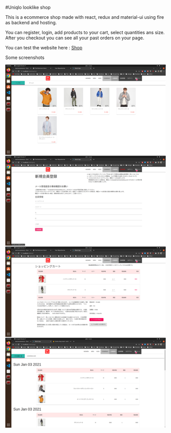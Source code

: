 #Uniqlo looklike shop

This is a ecommerce shop made with react, redux and material-ui 
using fire as backend and hosting.

You can register, login, add products to your cart, select quantities ans size.
After you checkout you can see all your past orders on your page.

You can test the website here : <a href="sushu-shop-react.firebaseapp.com">Shop</a>

Some screenshots

<img src="/screenshots/shop-21.png" />
<img src="/screenshots/shop-22.png" />
<img src="/screenshots/shop-23.png" />
<img src="/screenshots/shop-24.png" />
